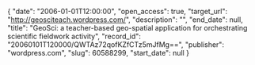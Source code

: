 {
  "date": "2006-01-01T12:00:00", 
  "open_access": true, 
  "target_url": "http://geosciteach.wordpress.com/", 
  "description": "", 
  "end_date": null, 
  "title": "GeoSci: a teacher-based geo-spatial application for orchestrating scientific fieldwork activity", 
  "record_id": "20060101T120000/QWTAz72qofKZfCTz5mJfMg==", 
  "publisher": "wordpress.com", 
  "slug": 60588299, 
  "start_date": null
}

